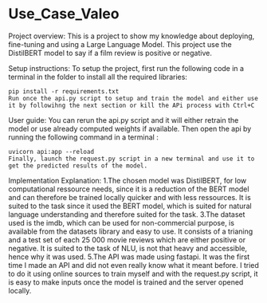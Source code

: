 # Use_Case_Valeo
Project overview:
    This is a project to show my knowledge about deploying, fine-tuning and using a Large Language Model. This project use the DistilBERT model to say if a film review is positive or negative.


Setup instructions:
    To setup the project, first run the following code in a terminal in the folder to install all the required libraries:
    
    pip install -r requirements.txt
    Run once the api.py script to setup and train the model and either use it by followihng the next section or kill the APi process with Ctrl+C

User guide:
    You can rerun the api.py script and it will either retrain the model or use already computed weights if available.
    Then open the api by running the following command in a terminal :
    
    uvicorn api:app --reload
    Finally, launch the request.py script in a new terminal and use it to get the predicted results of the model.

Implementation Explanation:
    1.The chosen model was DistilBERT, for low computational ressource needs, since it is a reduction of the BERT model and can therefore be trained locally quicker and with less ressources. It is suited to the task since it used the BERT model, which is suited for natural language understanding and therefore suited for the task.
    3.The dataset used is the imdb, which can be used for non-commercial purpose, is available from the datasets library and easy to use. It consists of a trianing and a test set of each 25 000 movie reviews which are either positive or negative. It is suited to the task of NLU, is not that heavy and accessible, hence why it was used.
    5.The API was made using fastapi. It was the first time I made an API and did not even really know what it meant before. I tried to do it using online sources to train myself and with the request.py script, it is easy to make inputs once the model is trained and the server opened locally. 
